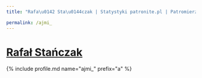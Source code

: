 ```yaml
---
title: "Rafa\u0142 Sta\u0144czak | Statystyki patronite.pl | Patromierz"

permalink: /ajmi_
---
```


# [Rafał Stańczak](https://patronite.pl/ajmi_)

{% include profile.md name="ajmi_" prefix="a" %}
